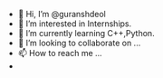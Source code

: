 - 👋 Hi, I’m @guranshdeol
- 👀 I’m interested in Internships.
- 🌱 I’m currently learning C++,Python.
- 💞️ I’m looking to collaborate on ...
- 📫 How to reach me ...
- 

<!---
guranshdeol/guranshdeol is a ✨ special ✨ repository because its `README.md` (this file) appears on your GitHub profile.
You can click the Preview link to take a look at your changes.
--->
